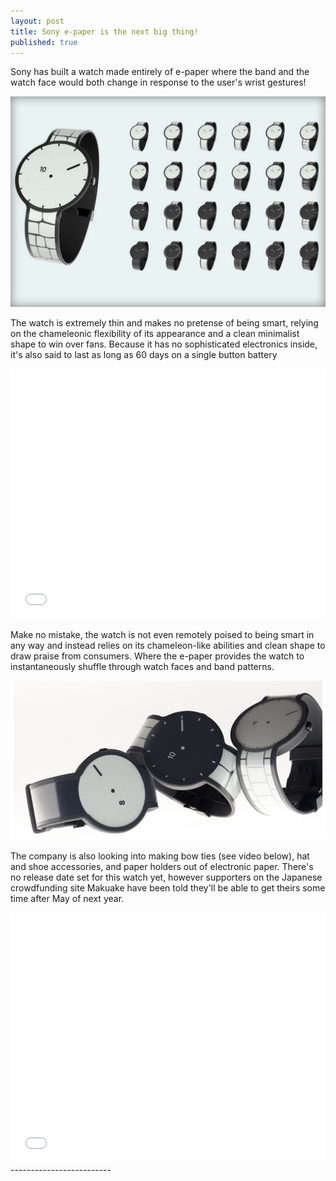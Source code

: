 ```yaml
---
layout: post
title: Sony e-paper is the next big thing!
published: true
---
```

Sony has built a watch made entirely of e-paper where the band and the watch face would both change in response to the user's wrist gestures!


![epaper](/images/epaper1.JPG)


The watch is extremely thin and makes no pretense of being smart, relying on the chameleonic flexibility of its appearance and a clean minimalist shape to win over fans. Because it has no sophisticated electronics inside, it's also said to last as long as 60 days on a single button battery


<iframe width="100%" height="400" src="//www.youtube.com/embed/fLBCVhZ4J7E" frameborder="0" allowfullscreen></iframe>


Make no mistake, the watch is not even remotely poised to being smart in any way and instead relies on its chameleon-like abilities and clean shape to draw praise from consumers. Where the e-paper provides the watch to instantaneously shuffle through watch faces and band patterns.


![epaper](/images/epaper2.jpg)

The company is also looking into making bow ties (see video below), hat and shoe accessories, and paper holders out of electronic paper. There's no release date set for this watch yet, however supporters on the Japanese crowdfunding site Makuake have been told they'll be able to get theirs some time after May of next year.

<iframe width="100%" height="400" src="//www.youtube.com/embed/omvve2pVPH0" frameborder="0" allowfullscreen></iframe>
-------------------------
